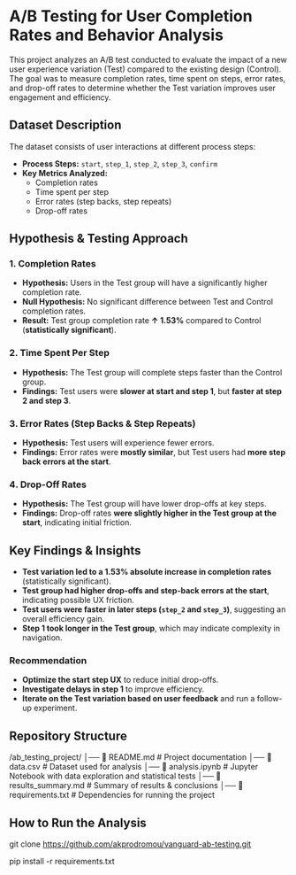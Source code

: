 # A/B Testing for User Completion Rates and Behavior Analysis

This project analyzes an A/B test conducted to evaluate the impact of a new user experience variation (Test) compared to the existing design (Control). The goal was to measure completion rates, time spent on steps, error rates, and drop-off rates to determine whether the Test variation improves user engagement and efficiency.

## Dataset Description
The dataset consists of user interactions at different process steps:
- **Process Steps:** `start`, `step_1`, `step_2`, `step_3`, `confirm`
- **Key Metrics Analyzed:** 
  - Completion rates
  - Time spent per step
  - Error rates (step backs, step repeats)
  - Drop-off rates

## Hypothesis & Testing Approach
### 1️. Completion Rates
- **Hypothesis:** Users in the Test group will have a significantly higher completion rate.
- **Null Hypothesis:** No significant difference between Test and Control completion rates.
- **Result:** Test group completion rate **↑ 1.53%** compared to Control (**statistically significant**).

### 2️. Time Spent Per Step
- **Hypothesis:** The Test group will complete steps faster than the Control group.
- **Findings:** Test users were **slower at start and step 1**, but **faster at step 2 and step 3**.

### 3️. Error Rates (Step Backs & Step Repeats)
- **Hypothesis:** Test users will experience fewer errors.
- **Findings:** Error rates were **mostly similar**, but Test users had **more step back errors at the start**.

### 4️. Drop-Off Rates
- **Hypothesis:** The Test group will have lower drop-offs at key steps.
- **Findings:** Drop-off rates **were slightly higher in the Test group at the start**, indicating initial friction.

## Key Findings & Insights
- **Test variation led to a 1.53% absolute increase in completion rates** (statistically significant).  
- **Test group had higher drop-offs and step-back errors at the start**, indicating possible UX friction.  
- **Test users were faster in later steps (`step_2` and `step_3`)**, suggesting an overall efficiency gain.  
- **Step 1 took longer in the Test group**, which may indicate complexity in navigation.  

### Recommendation
- **Optimize the start step UX** to reduce initial drop-offs.
- **Investigate delays in step 1** to improve efficiency.
- **Iterate on the Test variation based on user feedback** and run a follow-up experiment.

## Repository Structure
/ab_testing_project/
│── 📄 README.md  # Project documentation
│── 📄 data.csv   # Dataset used for analysis
│── 📄 analysis.ipynb  # Jupyter Notebook with data exploration and statistical tests
│── 📄 results_summary.md  # Summary of results & conclusions
│── 📄 requirements.txt  # Dependencies for running the project

## How to Run the Analysis

git clone https://github.com/akprodromou/vanguard-ab-testing.git

pip install -r requirements.txt




